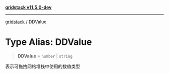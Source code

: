 [**gridstack v11.5.0-dev**](../README.md)

***

[gridstack](../globals.md) / DDValue

# Type Alias: DDValue

> **DDValue** = `number` \| `string`

表示可拖拽网格堆栈中使用的数值类型
